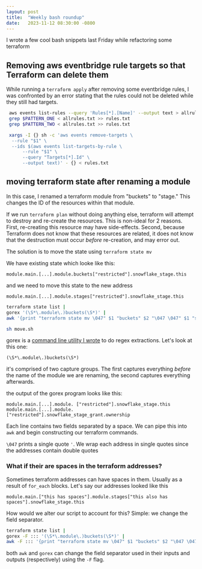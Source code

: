 ```yaml
---
layout: post
title:  "Weekly bash roundup"
date:   2023-11-12 08:30:00 -0800
---
```

I wrote a few cool bash snippets last Friday while refactoring some terraform

## Removing aws eventbridge rule targets so that Terraform can delete them

While running a `terraform apply` after removing some eventbridge rules,
I was confronted by an error stating that the rules could not be deleted while
they still had targets.

```bash
 aws events list-rules --query 'Rules[*].[Name]' --output text > allrules.txt
 grep $PATTERN_ONE < allrules.txt >> rules.txt
 grep $PATTERN_TWO < allrules.txt >> rules.txt

 xargs -I {} sh -c 'aws events remove-targets \
  --rule "$1" \
  --ids $(aws events list-targets-by-rule \
      --rule "$1" \
      --query "Targets[*].Id" \
      --output text)' - {} < rules.txt
```

## moving terraform state after renaming a module

In this case, I renamed a terraform module from "buckets" to "stage."
This changes the ID of the resources within that module.

If we run `terraform plan` without doing anything else, terraform will attempt to
destroy and re-create the resources. This is non-ideal for 2 reasons.
First, re-creating this resource may have side-effects.
Second, because Terraform does not know that these resources are related,
it does not know that the destruction must occur *before* re-creation, and may error out.

The solution is to move the state using `terraform state mv`

We have existing state which looke like this:

`module.main.[...].module.buckets["restricted"].snowflake_stage.this`

and we need to move this state to the new address

`module.main.[...].module.stages["restricted"].snowflake_stage.this`

```bash
terraform state list |
gorex '(\S*\.module\.)buckets(\S*)' |
awk '{print "terraform state mv \047" $1 "buckets" $2 "\047 \047" $1 "stages" $2 "\047"}' > move.sh

sh move.sh
```

gorex is a [command line utility I wrote](https://github.com/DaraDadachanji/gorex) to do regex extractions. Let's look at this one:

`(\S*\.module\.)buckets(\S*)`

it's comprised of two capture groups. The first captures everything *before* the
name of the module we are renaming, the second captures everything afterwards.

the output of the gorex program looks like this:

```text
module.main.[...].module. ["restricted"].snowflake_stage.this
module.main.[...].module. ["restricted"].snowflake_stage_grant.ownership
```

Each line contains two fields separated by a space. We can pipe this into `awk`
and begin constructing our terraform commands.

`\047` prints a single quote `'`.
We wrap each address in single quotes since the addresses contain double quotes

### What if their are spaces in the terraform addresses?

Sometimes terraform addresses can have spaces in them.
Usually as a result of `for_each` blocks. Let's say our addresses looked like this

`module.main.["this has spaces"].module.stages["this also has spaces"].snowflake_stage.this`

How would we alter our script to account for this? Simple: we change the field separator.

```bash
terraform state list |
gorex -F ::: '(\S*\.module\.)buckets(\S*)' |
awk -F ::: '{print "terraform state mv \047" $1 "buckets" $2 "\047 \047" $1 "stages" $2 "\047"}' > move.sh
```

both `awk` and `gorex` can change the field separator used in their inputs and outputs (respectively)
using the `-F` flag.
